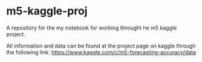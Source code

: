 # m5-kaggle-proj
A repository for the my notebook for working throught he m5 kaggle project.

All information and data can be found at the project page on kaggle through the following link:
https://www.kaggle.com/c/m5-forecasting-accuracy/data

